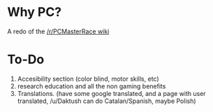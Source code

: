 Why PC?
=======
A redo of the [/r/PCMasterRace wiki](http://www.reddit.com/r/pcmasterrace/wiki/guide)

To-Do
=======

1. Accesibility section (color blind, motor skills, etc)
2. research education and all the non gaming benefits
3. Translations. (have some google translated, and a page with user translated, /u/Daktush can do Catalan/Spanish, maybe Polish)
